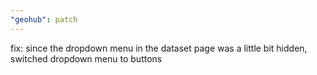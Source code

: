 ```yaml
---
"geohub": patch
---
```


fix: since the dropdown menu in the dataset page was a little bit hidden, switched dropdown menu to buttons

